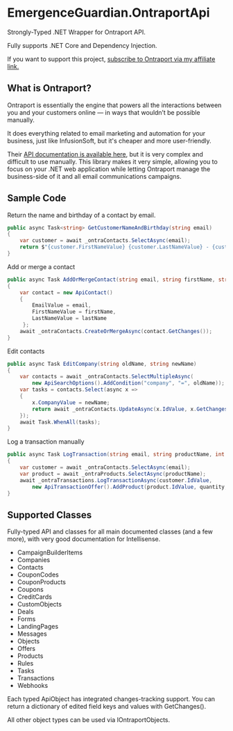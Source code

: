 # EmergenceGuardian.OntraportApi
Strongly-Typed .NET Wrapper for Ontraport API.

Fully supports .NET Core and Dependency Injection.

If you want to support this project, [subscribe to Ontraport via my affiliate link.](https://ontraport.com/?orid=480125&utm_source=referral&utm_medium=inapp&utm_campaign=refer&utm_term=ShareTheLove&utm_content=ontraport)

## What is Ontraport?

Ontraport is essentially the engine that powers all the interactions between you and your customers online — in ways that wouldn’t be possible manually.

It does everything related to email marketing and automation for your business, just like InfusionSoft, but it's cheaper and more user-friendly.

Their [API documentation is available here](https://api.ontraport.com/doc/), but it is very complex and difficult to use manually. This library makes it very simple, allowing you to focus on your .NET web application while letting Ontraport manage the business-side of it and all email communications campaigns.

## Sample Code

Return the name and birthday of a contact by email.

```c#
public async Task<string> GetCustomerNameAndBirthday(string email)
{
    var customer = await _ontraContacts.SelectAsync(email);
    return $"{customer.FirstNameValue} {customer.LastNameValue} - {customer.BirthdayValue}";
}
```

Add or merge a contact

```c#
public async Task AddOrMergeContact(string email, string firstName, string lastName)
{
    var contact = new ApiContact()
    {
        EmailValue = email,
        FirstNameValue = firstName,
        LastNameValue = lastName
     };
    await _ontraContacts.CreateOrMergeAsync(contact.GetChanges());
}
```

Edit contacts

```c#
public async Task EditCompany(string oldName, string newName)
{
    var contacts = await _ontraContacts.SelectMultipleAsync(
        new ApiSearchOptions().AddCondition("company", "=", oldName));
    var tasks = contacts.Select(async x =>
    {
        x.CompanyValue = newName;
        return await _ontraContacts.UpdateAsync(x.IdValue, x.GetChanges());
    });
    await Task.WhenAll(tasks);
}
```

Log a transaction manually

```c#
public async Task LogTransaction(string email, string productName, int quantity)
{
    var customer = await _ontraContacts.SelectAsync(email);
    var product = await _ontraProducts.SelectAsync(productName);
    await _ontraTransactions.LogTransactionAsync(customer.IdValue,
        new ApiTransactionOffer().AddProduct(product.IdValue, quantity, product.PriceValue));
}
```    

## Supported Classes

Fully-typed API and classes for all main documented classes (and a few more), with very good documentation for Intellisense.
- CampaignBuilderItems
- Companies
- Contacts
- CouponCodes
- CouponProducts
- Coupons
- CreditCards
- CustomObjects
- Deals
- Forms
- LandingPages
- Messages
- Objects
- Offers
- Products
- Rules
- Tasks
- Transactions
- Webhooks

Each typed ApiObject has integrated changes-tracking support. You can return a dictionary of edited field keys and values with GetChanges().

All other object types can be used via IOntraportObjects.
